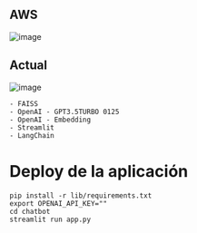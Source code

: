 ## AWS

![image](https://github.com/luisgradossalinas/eder-rag-chatbot/assets/2066453/6d97f3c1-77b6-4ddb-903e-43aea3c5bbd0)

## Actual

![image](https://github.com/luisgradossalinas/eder-rag-chatbot/assets/2066453/1a19d1fe-46a7-4256-9468-2812546f0a01)

    - FAISS
    - OpenAI - GPT3.5TURBO 0125
    - OpenAI - Embedding 
    - Streamlit
    - LangChain

# Deploy de la aplicación

    pip install -r lib/requirements.txt
    export OPENAI_API_KEY=""
    cd chatbot
    streamlit run app.py
